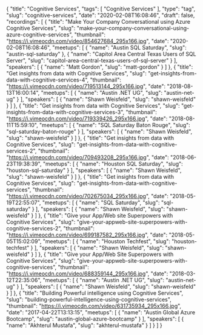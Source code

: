 {
  "title": "Cognitive Services",
  "tags": [
    "Cognitive Services"
  ],
  "type": "tag",
  "slug": "cognitive-services",
  "date": "2020-02-08T16:08:46",
  "draft": false,
  "recordings": [
    {
      "title": "Make Your Company Conversational using Azure Cognitive Services",
      "slug": "make-your-company-conversational-using-azure-cognitive-services",
      "thumbnail": "https://i.vimeocdn.com/video/854627684_295x166.jpg",
      "date": "2020-02-08T16:08:46",
      "meetups": [
        {
          "name": "Austin SQL Saturday",
          "slug": "austin-sql-saturday"
        },
        {
          "name": "Capitol Area Central Texas Users of SQL Server",
          "slug": "capitol-area-central-texas-users-of-sql-server"
        }
      ],
      "speakers": [
        {
          "name": "Matt Gordon",
          "slug": "matt-gordon"
        }
      ]
    },
    {
      "title": "Get insights from data with Cognitive Services",
      "slug": "get-insights-from-data-with-cognitive-services-4",
      "thumbnail": "https://i.vimeocdn.com/video/719513144_295x166.jpg",
      "date": "2018-08-13T16:00:14",
      "meetups": [
        {
          "name": "Austin .NET UG",
          "slug": "austin-net-ug"
        }
      ],
      "speakers": [
        {
          "name": "Shawn Weisfeld",
          "slug": "shawn-weisfeld"
        }
      ]
    },
    {
      "title": "Get insights from data with Cognitive Services",
      "slug": "get-insights-from-data-with-cognitive-services-3",
      "thumbnail": "https://i.vimeocdn.com/video/719339426_295x166.jpg",
      "date": "2018-08-11T15:59:10",
      "meetups": [
        {
          "name": "SQL Saturday Baton Rouge",
          "slug": "sql-saturday-baton-rouge"
        }
      ],
      "speakers": [
        {
          "name": "Shawn Weisfeld",
          "slug": "shawn-weisfeld"
        }
      ]
    },
    {
      "title": "Get insights from data with Cognitive Services",
      "slug": "get-insights-from-data-with-cognitive-services-2",
      "thumbnail": "https://i.vimeocdn.com/video/709493208_295x166.jpg",
      "date": "2018-06-23T19:38:39",
      "meetups": [
        {
          "name": "Houston SQL Saturday",
          "slug": "houston-sql-saturday"
        }
      ],
      "speakers": [
        {
          "name": "Shawn Weisfeld",
          "slug": "shawn-weisfeld"
        }
      ]
    },
    {
      "title": "Get insights from data with Cognitive Services",
      "slug": "get-insights-from-data-with-cognitive-services",
      "thumbnail": "https://i.vimeocdn.com/video/702675034_295x166.jpg",
      "date": "2018-05-19T22:55:07",
      "meetups": [
        {
          "name": "SQL Saturday",
          "slug": "sql-saturday"
        }
      ],
      "speakers": [
        {
          "name": "Shawn Weisfeld",
          "slug": "shawn-weisfeld"
        }
      ]
    },
    {
      "title": "Give your App/Web site Superpowers with Cognitive Services",
      "slug": "give-your-appweb-site-superpowers-with-cognitive-services-2",
      "thumbnail": "https://i.vimeocdn.com/video/699187582_295x166.jpg",
      "date": "2018-05-05T15:02:09",
      "meetups": [
        {
          "name": "Houston Techfest",
          "slug": "houston-techfest"
        }
      ],
      "speakers": [
        {
          "name": "Shawn Weisfeld",
          "slug": "shawn-weisfeld"
        }
      ]
    },
    {
      "title": "Give your App/Web Site Superpowers with Cognitive Services",
      "slug": "give-your-appweb-site-superpowers-with-cognitive-services",
      "thumbnail": "https://i.vimeocdn.com/video/688359144_295x166.jpg",
      "date": "2018-03-12T22:35:06",
      "meetups": [
        {
          "name": "Austin .NET UG",
          "slug": "austin-net-ug"
        }
      ],
      "speakers": [
        {
          "name": "Shawn Weisfeld",
          "slug": "shawn-weisfeld"
        }
      ]
    },
    {
      "title": "Building Powerful intelligence using Cognitive Services",
      "slug": "building-powerful-intelligence-using-cognitive-services",
      "thumbnail": "https://i.vimeocdn.com/video/631735934_295x166.jpg",
      "date": "2017-04-22T13:13:15",
      "meetups": [
        {
          "name": "Austin Global Azure Bootcamp",
          "slug": "austin-global-azure-bootcamp"
        }
      ],
      "speakers": [
        {
          "name": "Akhterul Mustafa",
          "slug": "akhterul-mustafa"
        }
      ]
    }
  ]
}